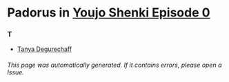 # Padorus in [Youjo Shenki Episode 0](https://myanimelist.net/anime/34723/Youjo_Shenki_Episode_0)

### T
* [Tanya Degurechaff](https://github.com/shadow578/Project-Padoru/blob/master/table-of-contents/characters/TanyaDegurechaff.md)

###### This page was automatically generated. If it contains errors, please open a Issue.
